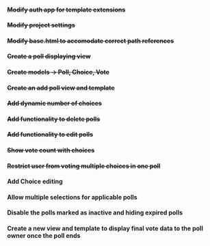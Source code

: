 #### ~~Modify auth app for template extensions~~
#### ~~Modify project settings~~
#### ~~Modify base.html to accomodate correct path references~~
#### ~~Create a poll displaying view~~
#### ~~Create models -> Poll, Choice, Vote~~
#### ~~Create an add poll view and template~~
#### ~~Add dynamic number of choices~~
#### ~~Add functionality to delete polls~~
#### ~~Add functionality to edit polls~~
#### ~~Show vote count with choices~~
#### ~~Restrict user from voting multiple choices in one poll~~
#### Add Choice editing
#### Allow multiple selections for applicable polls
#### Disable the polls marked as inactive and hiding expired polls
#### Create a new view and template to display final vote data to the poll owner once the poll ends